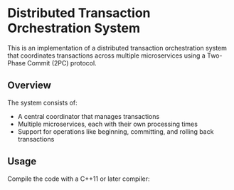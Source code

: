 # Distributed Transaction Orchestration System

This is an implementation of a distributed transaction orchestration system that coordinates transactions across multiple microservices using a Two-Phase Commit (2PC) protocol.

## Overview

The system consists of:
- A central coordinator that manages transactions
- Multiple microservices, each with their own processing times
- Support for operations like beginning, committing, and rolling back transactions

## Usage

Compile the code with a C++11 or later compiler:
